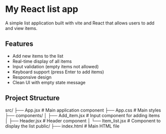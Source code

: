 # My React list app

A simple list application built with vite and React that allows users to add and view items.

## Features

- Add new items to the list
- Real-time display of all items
- Input validation (empty items not allowed)
- Keyboard support (press Enter to add items)
- Responsive design
- Clean UI with empty state message

## Project Structure
src/
├── App.jsx # Main application component
├── App.css # Main styles
├── components/
│ ├── Add_item.jsx # Input component for adding items
│ ├── Header.jsx # Header component
│ └── Item_list.jsx # Component to display the list
public/
├── index.html # Main HTML file
